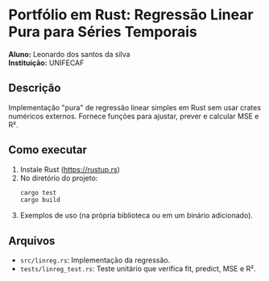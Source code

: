 # Portfólio em Rust: Regressão Linear Pura para Séries Temporais

**Aluno:** Leonardo dos santos da silva  
**Instituição:** UNIFECAF

## Descrição
Implementação "pura" de regressão linear simples em Rust sem usar crates numéricos externos.
Fornece funções para ajustar, prever e calcular MSE e R².

## Como executar
1. Instale Rust (https://rustup.rs)
2. No diretório do projeto:
   ```bash
   cargo test
   cargo build
   ```
3. Exemplos de uso (na própria biblioteca ou em um binário adicionado).

## Arquivos
- `src/linreg.rs`: Implementação da regressão.
- `tests/linreg_test.rs`: Teste unitário que verifica fit, predict, MSE e R².